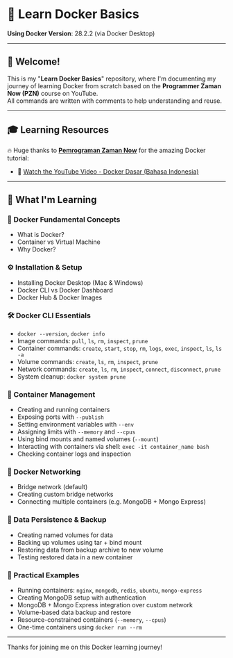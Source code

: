 # 🐳 Learn Docker Basics  
**Using Docker Version**: 28.2.2 (via Docker Desktop)

---

## 👋 Welcome!

This is my "**Learn Docker Basics**" repository, where I'm documenting my journey of learning Docker from scratch based on the **Programmer Zaman Now (PZN)** course on YouTube.  
All commands are written with comments to help understanding and reuse.

---

## 🎓 Learning Resources

🔥 Huge thanks to [**Pemrograman Zaman Now**](https://youtube.com/@ProgrammerZamanNow) for the amazing Docker tutorial:

- 🎥 [Watch the YouTube Video - Docker Dasar (Bahasa Indonesia)](https://www.youtube.com/watch?v=3_yxVjV88Zk)

---

## 📌 What I'm Learning

### 🧱 Docker Fundamental Concepts
- What is Docker?
- Container vs Virtual Machine
- Why Docker?

### ⚙️ Installation & Setup
- Installing Docker Desktop (Mac & Windows)
- Docker CLI vs Docker Dashboard
- Docker Hub & Docker Images

### 🛠️ Docker CLI Essentials
- `docker --version`, `docker info`
- Image commands: `pull`, `ls`, `rm`, `inspect`, `prune`
- Container commands: `create`, `start`, `stop`, `rm`, `logs`, `exec`, `inspect`, `ls`, `ls -a`
- Volume commands: `create`, `ls`, `rm`, `inspect`, `prune`
- Network commands: `create`, `ls`, `rm`, `inspect`, `connect`, `disconnect`, `prune`
- System cleanup: `docker system prune`

### 🐳 Container Management
- Creating and running containers
- Exposing ports with `--publish`
- Setting environment variables with `--env`
- Assigning limits with `--memory` and `--cpus`
- Using bind mounts and named volumes (`--mount`)
- Interacting with containers via shell: `exec -it container_name bash`
- Checking container logs and inspection

### 🔗 Docker Networking
- Bridge network (default)
- Creating custom bridge networks
- Connecting multiple containers (e.g. MongoDB + Mongo Express)

### 💾 Data Persistence & Backup
- Creating named volumes for data
- Backing up volumes using tar + bind mount
- Restoring data from backup archive to new volume
- Testing restored data in a new container

### 🧪 Practical Examples
- Running containers: `nginx`, `mongodb`, `redis`, `ubuntu`, `mongo-express`
- Creating MongoDB setup with authentication
- MongoDB + Mongo Express integration over custom network
- Volume-based data backup and restore
- Resource-constrained containers (`--memory`, `--cpus`)
- One-time containers using `docker run --rm`

---

Thanks for joining me on this Docker learning journey!
